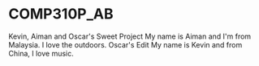 # COMP310P_AB
Kevin, Aiman and Oscar's Sweet Project
My name is Aiman and I'm from Malaysia. I love the outdoors.
Oscar's Edit
My name is Kevin and from China, I love music.
